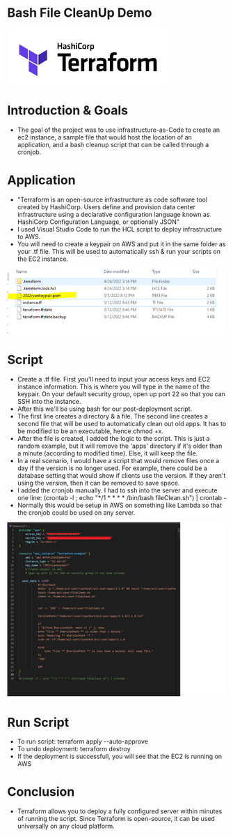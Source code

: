 # Bash File CleanUp Demo

![](/img/terraform.PNG)

# Introduction & Goals
- The goal of the project was to use infrastructure-as-Code to create an ec2 instance, a sample file that would host the location of an application, and a bash cleanup script that can be called through a cronjob.

# Application
- "Terraform is an open-source infrastructure as code software tool created by HashiCorp. Users define and provision data center infrastructure using a declarative configuration language known as HashiCorp Configuration Language, or optionally JSON"
- I used Visual Studio Code to run the HCL script to deploy infrastructure to AWS.
- You will need to create a keypair on AWS and put it in the same folder as your .tf file. This will be used to automatically ssh & run your scripts on the EC2 instance.

![](img/keypair.PNG)

# Script
- Create a .tf file. First you'll need to input your access keys and EC2 instance information. This is where you will type in the name of the keypair. On your default security group, open up port 22 so that you can SSH into the instance. 
- After this we'll be using bash for our post-deployment script. 
- The first line creates a directory & a file. The second line creates a second file that will be used to automatically clean out old apps. It has to be modified to be an executable, hence chmod +x.
- After the file is created, I added the logic to the script. This is just a random example, but it will remove the 'apps' directory if it's older than a minute (according to modified time). Else, it will keep the file. 
- In a real scenario, I would have a script that would remove files once a day if the version is no longer used. For example, there could be a database setting that would show if clients use the version. If they aren't using the version, then it can be removed to save space.
- I added the cronjob manually. I had to ssh into the server and execute one line: (crontab -l ; echo "*/1 * * * * /bin/bash fileClean.sh") | crontab - 
- Normally this would be setup in AWS on something like Lambda so that the cronjob could be used on any server.

![](img/script.PNG)


# Run Script
- To run script: terraform apply --auto-approve
- To undo deployment: terraform destroy
- If the deployment is successfull, you will see that the EC2 is running on AWS


# Conclusion
- Terraform allows you to deploy a fully configured server within minutes of running the script. Since Terraform is open-source, it can be used universally on any cloud platform. 
